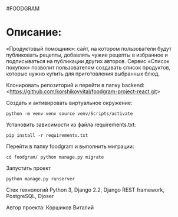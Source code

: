#FOODGRAM

# Описание:
«Продуктовый помощник»: сайт, на котором пользователи будут публиковать рецепты, добавлять чужие рецепты в избранное и подписываться на публикации других авторов. Сервис «Список покупок» позволит пользователям создавать список продуктов, которые нужно купить для приготовления выбранных блюд.


Клонировать репозиторий и перейти в папку backend:
<<https://github.com/korshikovvital/foodgram-project-react.git>>

Создать и активировать виртуальное окружение:

`python -m venv venv
source venv/Scripts/activate`

Установить зависимости из файла requirements.txt:

`pip install -r requirements.txt`

Перейти в папку foodgram и выполнить миграции:

`cd foodgram/
python manage.py migrate`

Запустить проект

`python manage.py runserver`


Стек технологий
Python 3, Django 2.2, Django REST framework, PostgreSQL, Djoser


Автор проекта:
Коршиков Виталий 
